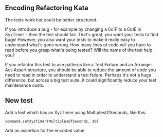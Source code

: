Encoding Refactoring Kata
---------------------------

The tests work but could be better structured. 

If you introduce a bug - for example by changing a 0x1F to a 0x1E in XyzTimer - then the test should fail. That's great, you want your tests to find bugs! However, you also want your tests to make it really easy to understand what's gone wrong. How many lines of code will you have to read before you grasp what's being tested? Will the name of the test help you?

If you refactor this test to use patterns like a Test Fixture and an Arrange-Act-Assert structure, you should be able to reduce the amount of code you need to read in order to understand a test failure. Perhaps it's not a huge difference, but across a big test suite, it could significantly reduce your test maintenance costs.

## New test
Add a test which has an XyzTimer using MultiplesOfSeconds, like this:

    command.setXyzTimer(MultiplesOfSeconds, 30)

Add an assertion for the encoded value. 